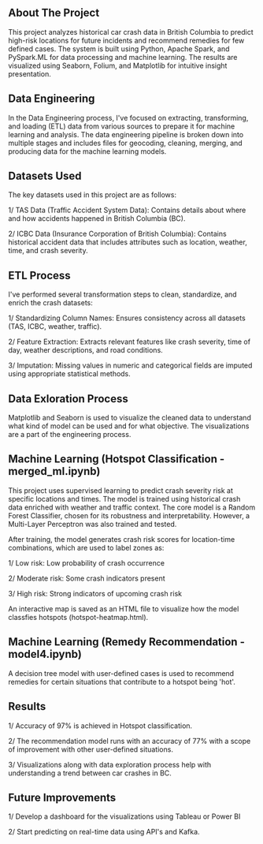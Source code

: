 About The Project 
---
This project analyzes historical car crash data in British Columbia to predict high-risk locations for future incidents and recommend remedies for few defined cases. The system is built using Python, Apache Spark, and PySpark.ML for data processing and machine learning. The results are visualized using Seaborn, Folium, and Matplotlib for intuitive insight presentation.

Data Engineering
--
In the Data Engineering process, I've focused on extracting, transforming, and loading (ETL) data from various sources to prepare it for machine learning and analysis. The data engineering pipeline is broken down into multiple stages and includes files for geocoding, cleaning, merging, and producing data for the machine learning models.

Datasets Used
----
The key datasets used in this project are as follows:

1/ TAS Data (Traffic Accident System Data): Contains details about where and how accidents happened in British Columbia (BC).


2/ ICBC Data (Insurance Corporation of British Columbia): Contains historical accident data that includes attributes such as location, weather, time, and crash severity.

ETL Process 
---

I've performed several transformation steps to clean, standardize, and enrich the crash datasets:

1/ Standardizing Column Names: Ensures consistency across all datasets (TAS, ICBC, weather, traffic).

2/ Feature Extraction: Extracts relevant features like crash severity, time of day, weather descriptions, and road conditions.

3/ Imputation: Missing values in numeric and categorical fields are imputed using appropriate statistical methods.

Data Exloration Process
---
Matplotlib and Seaborn is used to visualize the cleaned data to understand what kind of model can be used and for what objective. The visualizations are a part of the engineering process. 

Machine Learning (Hotspot Classification - merged_ml.ipynb)
---
This project uses supervised learning to predict crash severity risk at specific locations and times. The model is trained using historical crash data enriched with weather and traffic context. The core model is a Random Forest Classifier, chosen for its robustness and interpretability. However, a Multi-Layer Perceptron was also trained and tested.

After training, the model generates crash risk scores for location-time combinations, which are used to label zones as:

1/ Low risk: Low probability of crash occurrence

2/ Moderate risk: Some crash indicators present

3/ High risk: Strong indicators of upcoming crash risk

An interactive map is saved as an HTML file to visualize how the model classfies hotspots (hotspot-heatmap.html). 

Machine Learning (Remedy Recommendation - model4.ipynb)
--
A decision tree model with user-defined cases is used to recommend remedies for certain situations that contribute to a hotspot being 'hot'. 

Results
---
1/ Accuracy of 97% is achieved in Hotspot classification.

2/ The recommendation model runs with an accuracy of 77% with a scope of improvement with other user-defined situations. 

3/ Visualizations along with data exploration process help with understanding a trend between car crashes in BC. 

Future Improvements
--
1/ Develop a dashboard for the visualizations using Tableau or Power BI

2/ Start predicting on real-time data using API's and Kafka. 








